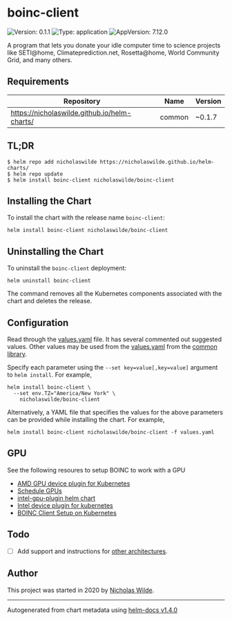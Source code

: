 # boinc-client

![Version: 0.1.1](https://img.shields.io/badge/Version-0.1.1-informational?style=flat-square) ![Type: application](https://img.shields.io/badge/Type-application-informational?style=flat-square) ![AppVersion: 7.12.0](https://img.shields.io/badge/AppVersion-7.12.0-informational?style=flat-square)

A program that lets you donate your idle computer time to science projects like SETI@home, Climateprediction.net, Rosetta@home, World Community Grid, and many others.

## Requirements

| Repository | Name | Version |
|------------|------|---------|
| https://nicholaswilde.github.io/helm-charts/ | common | ~0.1.7 |

## TL;DR
```console
$ helm repo add nicholaswilde https://nicholaswilde.github.io/helm-charts/
$ helm repo update
$ helm install boinc-client nicholaswilde/boinc-client
```

## Installing the Chart
To install the chart with the release name `boinc-client`:
```console
helm install boinc-client nicholaswilde/boinc-client
```

## Uninstalling the Chart
To uninstall the `boinc-client` deployment:
```console
helm uninstall boinc-client
```
The command removes all the Kubernetes components associated with the chart and deletes the release.

## Configuration

Read through the [values.yaml](./values.yaml) file. It has several commented out suggested values.
Other values may be used from the [values.yaml](../common/values.yaml) from the [common library](../common).

Specify each parameter using the `--set key=value[,key=value]` argument to `helm install`. For example,
```console
helm install boinc-client \
  --set env.TZ="America/New York" \
    nicholaswilde/boinc-client
```

Alternatively, a YAML file that specifies the values for the above parameters can be provided while installing the chart.
For example,
```console
helm install boinc-client nicholaswilde/boinc-client -f values.yaml
```

## GPU
See the following resoures to setup BOINC to work with a GPU
- [AMD GPU device plugin for Kubernetes](https://github.com/RadeonOpenCompute/k8s-device-plugin)
- [Schedule GPUs](https://kubernetes.io/docs/tasks/manage-gpus/scheduling-gpus/)
- [intel-gpu-plugin helm chart](https://artifacthub.io/packages/helm/k8s-at-home/intel-gpu-plugin)
- [Intel device plugin for kubernetes](https://github.com/intel/intel-device-plugins-for-kubernetes#gpu-device-plugin)
- [BOINC Client Setup on Kubernetes](https://github.com/jaysgrant/kubernetes_boinc_client_setup)

## Todo
- [ ] Add support and instructions for [other architectures](https://github.com/BOINC/boinc-client-docker#supported-architectures-and-tags).

## Author
This project was started in 2020 by [Nicholas Wilde](https://github.com/nicholaswilde).

----------------------------------------------
Autogenerated from chart metadata using [helm-docs v1.4.0](https://github.com/norwoodj/helm-docs/releases/v1.4.0)
